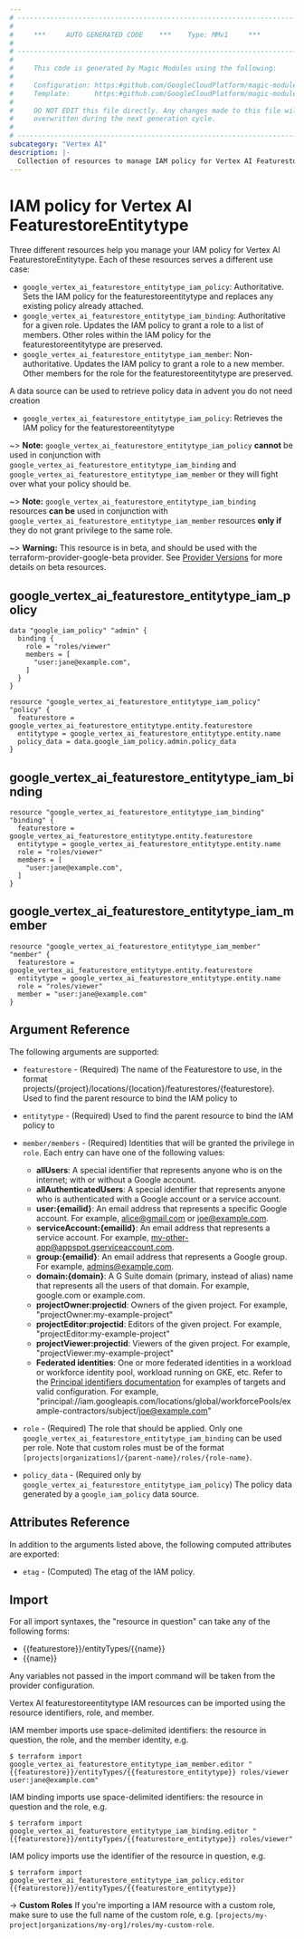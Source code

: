```yaml
---
# ----------------------------------------------------------------------------
#
#     ***     AUTO GENERATED CODE    ***    Type: MMv1     ***
#
# ----------------------------------------------------------------------------
#
#     This code is generated by Magic Modules using the following:
#
#     Configuration: https:#github.com/GoogleCloudPlatform/magic-modules/tree/main/mmv1/products/vertexai/FeaturestoreEntitytype.yaml
#     Template:      https:#github.com/GoogleCloudPlatform/magic-modules/tree/main/mmv1/templates/terraform/resource_iam.html.markdown.tmpl
#
#     DO NOT EDIT this file directly. Any changes made to this file will be
#     overwritten during the next generation cycle.
#
# ----------------------------------------------------------------------------
subcategory: "Vertex AI"
description: |-
  Collection of resources to manage IAM policy for Vertex AI FeaturestoreEntitytype
---
```


# IAM policy for Vertex AI FeaturestoreEntitytype

Three different resources help you manage your IAM policy for Vertex AI FeaturestoreEntitytype. Each of these resources serves a different use case:

* `google_vertex_ai_featurestore_entitytype_iam_policy`: Authoritative. Sets the IAM policy for the featurestoreentitytype and replaces any existing policy already attached.
* `google_vertex_ai_featurestore_entitytype_iam_binding`: Authoritative for a given role. Updates the IAM policy to grant a role to a list of members. Other roles within the IAM policy for the featurestoreentitytype are preserved.
* `google_vertex_ai_featurestore_entitytype_iam_member`: Non-authoritative. Updates the IAM policy to grant a role to a new member. Other members for the role for the featurestoreentitytype are preserved.

A data source can be used to retrieve policy data in advent you do not need creation

* `google_vertex_ai_featurestore_entitytype_iam_policy`: Retrieves the IAM policy for the featurestoreentitytype

~> **Note:** `google_vertex_ai_featurestore_entitytype_iam_policy` **cannot** be used in conjunction with `google_vertex_ai_featurestore_entitytype_iam_binding` and `google_vertex_ai_featurestore_entitytype_iam_member` or they will fight over what your policy should be.

~> **Note:** `google_vertex_ai_featurestore_entitytype_iam_binding` resources **can be** used in conjunction with `google_vertex_ai_featurestore_entitytype_iam_member` resources **only if** they do not grant privilege to the same role.


~> **Warning:** This resource is in beta, and should be used with the terraform-provider-google-beta provider.
See [Provider Versions](https://terraform.io/docs/providers/google/guides/provider_versions.html) for more details on beta resources.

## google_vertex_ai_featurestore_entitytype_iam_policy

```hcl
data "google_iam_policy" "admin" {
  binding {
    role = "roles/viewer"
    members = [
      "user:jane@example.com",
    ]
  }
}

resource "google_vertex_ai_featurestore_entitytype_iam_policy" "policy" {
  featurestore = google_vertex_ai_featurestore_entitytype.entity.featurestore
  entitytype = google_vertex_ai_featurestore_entitytype.entity.name
  policy_data = data.google_iam_policy.admin.policy_data
}
```

## google_vertex_ai_featurestore_entitytype_iam_binding

```hcl
resource "google_vertex_ai_featurestore_entitytype_iam_binding" "binding" {
  featurestore = google_vertex_ai_featurestore_entitytype.entity.featurestore
  entitytype = google_vertex_ai_featurestore_entitytype.entity.name
  role = "roles/viewer"
  members = [
    "user:jane@example.com",
  ]
}
```

## google_vertex_ai_featurestore_entitytype_iam_member

```hcl
resource "google_vertex_ai_featurestore_entitytype_iam_member" "member" {
  featurestore = google_vertex_ai_featurestore_entitytype.entity.featurestore
  entitytype = google_vertex_ai_featurestore_entitytype.entity.name
  role = "roles/viewer"
  member = "user:jane@example.com"
}
```


## Argument Reference

The following arguments are supported:

* `featurestore` - (Required) The name of the Featurestore to use, in the format projects/{project}/locations/{location}/featurestores/{featurestore}. Used to find the parent resource to bind the IAM policy to
* `entitytype` - (Required) Used to find the parent resource to bind the IAM policy to

* `member/members` - (Required) Identities that will be granted the privilege in `role`.
  Each entry can have one of the following values:
  * **allUsers**: A special identifier that represents anyone who is on the internet; with or without a Google account.
  * **allAuthenticatedUsers**: A special identifier that represents anyone who is authenticated with a Google account or a service account.
  * **user:{emailid}**: An email address that represents a specific Google account. For example, alice@gmail.com or joe@example.com.
  * **serviceAccount:{emailid}**: An email address that represents a service account. For example, my-other-app@appspot.gserviceaccount.com.
  * **group:{emailid}**: An email address that represents a Google group. For example, admins@example.com.
  * **domain:{domain}**: A G Suite domain (primary, instead of alias) name that represents all the users of that domain. For example, google.com or example.com.
  * **projectOwner:projectid**: Owners of the given project. For example, "projectOwner:my-example-project"
  * **projectEditor:projectid**: Editors of the given project. For example, "projectEditor:my-example-project"
  * **projectViewer:projectid**: Viewers of the given project. For example, "projectViewer:my-example-project"
  * **Federated identities**: One or more federated identities in a workload or workforce identity pool, workload running on GKE, etc. Refer to the [Principal identifiers documentation](https://cloud.google.com/iam/docs/principal-identifiers#allow) for examples of targets and valid configuration. For example, "principal://iam.googleapis.com/locations/global/workforcePools/example-contractors/subject/joe@example.com"

* `role` - (Required) The role that should be applied. Only one
    `google_vertex_ai_featurestore_entitytype_iam_binding` can be used per role. Note that custom roles must be of the format
    `[projects|organizations]/{parent-name}/roles/{role-name}`.

* `policy_data` - (Required only by `google_vertex_ai_featurestore_entitytype_iam_policy`) The policy data generated by
  a `google_iam_policy` data source.

## Attributes Reference

In addition to the arguments listed above, the following computed attributes are
exported:

* `etag` - (Computed) The etag of the IAM policy.

## Import

For all import syntaxes, the "resource in question" can take any of the following forms:

* {{featurestore}}/entityTypes/{{name}}
* {{name}}

Any variables not passed in the import command will be taken from the provider configuration.

Vertex AI featurestoreentitytype IAM resources can be imported using the resource identifiers, role, and member.

IAM member imports use space-delimited identifiers: the resource in question, the role, and the member identity, e.g.
```
$ terraform import google_vertex_ai_featurestore_entitytype_iam_member.editor "{{featurestore}}/entityTypes/{{featurestore_entitytype}} roles/viewer user:jane@example.com"
```

IAM binding imports use space-delimited identifiers: the resource in question and the role, e.g.
```
$ terraform import google_vertex_ai_featurestore_entitytype_iam_binding.editor "{{featurestore}}/entityTypes/{{featurestore_entitytype}} roles/viewer"
```

IAM policy imports use the identifier of the resource in question, e.g.
```
$ terraform import google_vertex_ai_featurestore_entitytype_iam_policy.editor {{featurestore}}/entityTypes/{{featurestore_entitytype}}
```

-> **Custom Roles** If you're importing a IAM resource with a custom role, make sure to use the
 full name of the custom role, e.g. `[projects/my-project|organizations/my-org]/roles/my-custom-role`.
